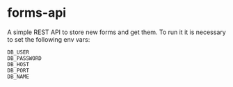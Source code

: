# forms-api

A simple REST API to store new forms and get them.
To run it it is necessary to set the following env vars:

    DB_USER
    DB_PASSWORD
    DB_HOST
    DB_PORT
    DB_NAME